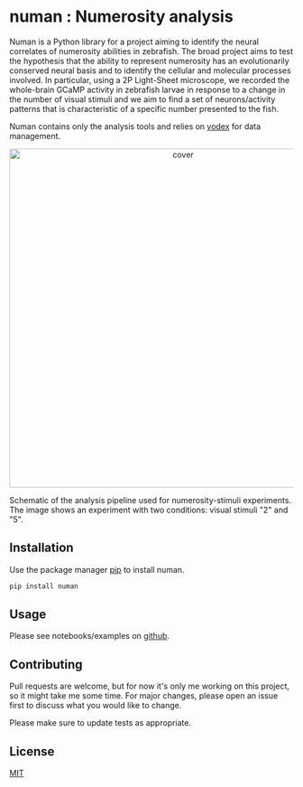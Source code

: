 # numan : Numerosity analysis
Numan is a Python library for a project aiming to identify the neural correlates of numerosity
abilities in zebrafish. The broad project aims to test the hypothesis that the ability to represent numerosity has an evolutionarily conserved neural basis and to identify the cellular and molecular processes involved. In particular, using a 2P Light-Sheet microscope, we recorded the whole-brain GCaMP activity in zebrafish larvae in response to a change in the number of visual stimuli and we aim to find a set of neurons/activity patterns that is characteristic of a specific number presented to the fish.

Numan contains only the analysis tools and relies on [vodex](https://github.com/LemonJust/vodex) for data management.

<p align="center">
  <img src="img/cover.JPG" alt="cover" width="600"/>
</p>
Schematic of the analysis pipeline used for numerosity-stimuli experiments. The image shows an experiment with two conditions: visual stimuli "2" and "5".

## Installation

Use the package manager [pip](https://pip.pypa.io/en/stable/) to install numan.

```bash
pip install numan
```

## Usage

Please see notebooks/examples on [github](https://github.com/LemonJust/numan).

## Contributing
Pull requests are welcome, but for now it's only me working on this project, so it might take me some time. For major changes, please open an issue first to discuss what you would like to change.

Please make sure to update tests as appropriate.

## License
[MIT](https://choosealicense.com/licenses/mit/)

